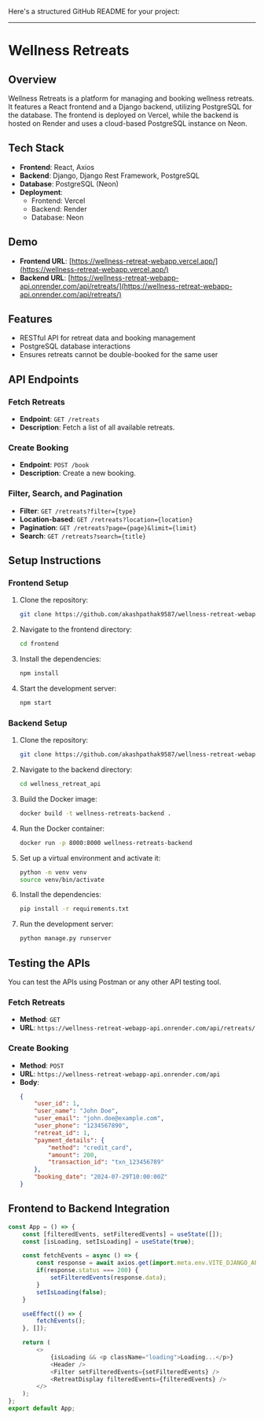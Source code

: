 Here's a structured GitHub README for your project:

---

# Wellness Retreats

## Overview

Wellness Retreats is a platform for managing and booking wellness retreats. It features a React frontend and a Django backend, utilizing PostgreSQL for the database. The frontend is deployed on Vercel, while the backend is hosted on Render and uses a cloud-based PostgreSQL instance on Neon.

## Tech Stack

- **Frontend**: React, Axios
- **Backend**: Django, Django Rest Framework, PostgreSQL
- **Database**: PostgreSQL (Neon)
- **Deployment**:
  - Frontend: Vercel
  - Backend: Render
  - Database: Neon

## Demo

- **Frontend URL**: [https://wellness-retreat-webapp.vercel.app/](https://wellness-retreat-webapp.vercel.app/)
- **Backend URL**: [https://wellness-retreat-webapp-api.onrender.com/api/retreats/](https://wellness-retreat-webapp-api.onrender.com/api/retreats/)

## Features

- RESTful API for retreat data and booking management
- PostgreSQL database interactions
- Ensures retreats cannot be double-booked for the same user

## API Endpoints

### Fetch Retreats
- **Endpoint**: `GET /retreats`
- **Description**: Fetch a list of all available retreats.

### Create Booking
- **Endpoint**: `POST /book`
- **Description**: Create a new booking.

### Filter, Search, and Pagination
- **Filter**: `GET /retreats?filter={type}`
- **Location-based**: `GET /retreats?location={location}`
- **Pagination**: `GET /retreats?page={page}&limit={limit}`
- **Search**: `GET /retreats?search={title}`

## Setup Instructions

### Frontend Setup

1. Clone the repository:
    ```bash
    git clone https://github.com/akashpathak9587/wellness-retreat-webapp.git
    ```
2. Navigate to the frontend directory:
    ```bash
    cd frontend
    ```
3. Install the dependencies:
    ```bash
    npm install
    ```
4. Start the development server:
    ```bash
    npm start
    ```

### Backend Setup

1. Clone the repository:
    ```bash
    git clone https://github.com/akashpathak9587/wellness-retreat-webapp.git
    ```
2. Navigate to the backend directory:
    ```bash
    cd wellness_retreat_api
    ```
3. Build the Docker image:
    ```bash
    docker build -t wellness-retreats-backend .
    ```
4. Run the Docker container:
    ```bash
    docker run -p 8000:8000 wellness-retreats-backend
    ```
5. Set up a virtual environment and activate it:
    ```bash
    python -m venv venv
    source venv/bin/activate
    ```
6. Install the dependencies:
    ```bash
    pip install -r requirements.txt
    ```
7. Run the development server:
    ```bash
    python manage.py runserver
    ```

## Testing the APIs

You can test the APIs using Postman or any other API testing tool.

### Fetch Retreats
- **Method**: `GET`
- **URL**: `https://wellness-retreat-webapp-api.onrender.com/api/retreats/`

### Create Booking
- **Method**: `POST`
- **URL**: `https://wellness-retreat-webapp-api.onrender.com/api`
- **Body**:
    ```json
    {
        "user_id": 1,
        "user_name": "John Doe",
        "user_email": "john.doe@example.com",
        "user_phone": "1234567890",
        "retreat_id": 1,
        "payment_details": {
            "method": "credit_card",
            "amount": 200,
            "transaction_id": "txn_123456789"
        },
        "booking_date": "2024-07-29T10:00:00Z"
    }
    ```

## Frontend to Backend Integration

```javascript
const App = () => {
    const [filteredEvents, setFilteredEvents] = useState([]);
    const [isLoading, setIsLoading] = useState(true);

    const fetchEvents = async () => {
        const response = await axios.get(import.meta.env.VITE_DJANGO_API_URL);
        if(response.status === 200) {
            setFilteredEvents(response.data);
        }
        setIsLoading(false);
    }

    useEffect(() => {
        fetchEvents();
    }, []);

    return (
        <>
            {isLoading && <p className="loading">Loading...</p>}
            <Header />
            <Filter setFilteredEvents={setFilteredEvents} />
            <RetreatDisplay filteredEvents={filteredEvents} />
        </>
    );
};
export default App;
```